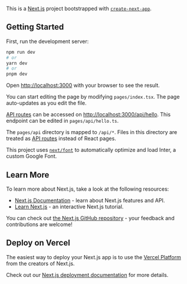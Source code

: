 This is a [Next.js](https://nextjs.org/) project bootstrapped with [`create-next-app`](https://github.com/vercel/next.js/tree/canary/packages/create-next-app).

## Getting Started

First, run the development server:

```bash
npm run dev
# or
yarn dev
# or
pnpm dev
```

Open [http://localhost:3000](http://localhost:3000) with your browser to see the result.

You can start editing the page by modifying `pages/index.tsx`. The page auto-updates as you edit the file.

[API routes](https://nextjs.org/docs/api-routes/introduction) can be accessed on [http://localhost:3000/api/hello](http://localhost:3000/api/hello). This endpoint can be edited in `pages/api/hello.ts`.

The `pages/api` directory is mapped to `/api/*`. Files in this directory are treated as [API routes](https://nextjs.org/docs/api-routes/introduction) instead of React pages.

This project uses [`next/font`](https://nextjs.org/docs/basic-features/font-optimization) to automatically optimize and load Inter, a custom Google Font.

## Learn More

To learn more about Next.js, take a look at the following resources:

- [Next.js Documentation](https://nextjs.org/docs) - learn about Next.js features and API.
- [Learn Next.js](https://nextjs.org/learn) - an interactive Next.js tutorial.

You can check out [the Next.js GitHub repository](https://github.com/vercel/next.js/) - your feedback and contributions are welcome!

## Deploy on Vercel

The easiest way to deploy your Next.js app is to use the [Vercel Platform](https://vercel.com/new?utm_medium=default-template&filter=next.js&utm_source=create-next-app&utm_campaign=create-next-app-readme) from the creators of Next.js.

Check out our [Next.js deployment documentation](https://nextjs.org/docs/deployment) for more details.


<!-- 
import React, { useState, useEffect } from "react";
import {
  getFirestore,
  collection,
  getDocs,
  onSnapshot,
  query,
  orderBy,
} from "firebase/firestore";
import { useRouter } from "next/router";
import Header from "../../components/misc/Header";
import { db } from "../../firebase";
import {styled } from '@mui/material';
import SelectorButtonModal from "../../components/mapComponents/SelectorComponent";
import { MapComponent } from "../../components/mapComponents/mapComponent";


const Container = styled("div")({
  display: "flex",
  flexDirection: "row",
  backgroundColor: "white", 
  "@media (max-width: 768px)": {
    flexDirection: "column",
    height: "auto",
    padding: "0 10px",  // Reduced padding for smaller screens
    margin: "0px",
  },
});



const MapChart = () => {
  const [data, setData] = useState([]);
  const [maps, setMaps] = useState([]);
  const [selectedMap, setSelectedMap] = useState(null);
  const [colorField, setColorField] = useState("harvestPercent");
  const [selectedButton, setSelectedButton] = useState("harvestPercent");
  const [selectedCounty, setSelectedCounty] = useState(null);
  const [mapScale, setMapScale] = useState(1300);

  const router = useRouter();
  let { crop } = router.query;
  if (crop) {
    crop = crop.charAt(0).toUpperCase() + crop.slice(1);
    if (crop == "Soy Bean") {
      crop = "S";
    }
  }

  useEffect(() => {
    const adjustScale = () => {
      const screenWidth = window.innerWidth;
      const newScale = Math.max(600, screenWidth*.7);
      setMapScale(newScale);
    };

    adjustScale(); // Initial adjustment
    window.addEventListener("resize", adjustScale); // Adjust scale on window resize

    return () => {
      window.removeEventListener("resize", adjustScale); // Cleanup listener on component unmount
    };
  }, []);

  useEffect(() => {
    const mapCollectionRef = collection(db, `${crop}Map`);
    const q = query(mapCollectionRef, orderBy("date", "desc"));
    onSnapshot(q, (snapshot) => {
      const mapsData = snapshot.docs.map((doc) => ({
        id: doc.id,
        data: doc.data(),
      }));
      setMaps(mapsData);
      setSelectedMap(mapsData[0]);
    });
  }, [crop]);

  useEffect(() => {
    if (selectedMap) {
      const fetchData = async () => {
        const querySnapshot = await getDocs(
          collection(db, `${crop}Map`, selectedMap.id, "CountyHarvests")
        );
        const counties = querySnapshot.docs.map((doc) => doc.data());
        setData(counties);
      };
      fetchData();
    }
  }, [selectedMap, crop]);

  const handleMapSelect = (event) => {
    const mapId = event.target.value;
    const map = maps.find((map) => map.id === mapId);
    setSelectedMap(map);
    setSelectedCounty(null);
  };

  const handleColorFieldChange = (field) => {
    // Updated function
    setColorField(field);
    setSelectedButton(field);
  };

  const handleCountyClick = (county) => {
    setSelectedCounty(county === selectedCounty ? null : county);
  };



  return (
    <>
      <Header />
      <Container>
        <SelectorButtonModal
          maps={maps}
          selectedMap={selectedMap}
          handleMapSelect={handleMapSelect}
          handleColorFieldChange={handleColorFieldChange}
          selectedButton={selectedButton}
          selectedCounty={selectedCounty}
          colorField={colorField}
          crop={crop}
        />
        <MapComponent
          data={data}
          colorField={colorField}
          handleCountyClick={handleCountyClick}
          mapScale={mapScale}
        />
      </Container>
    </>
  );
};
export default MapChart; -->
